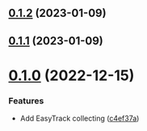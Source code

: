 ## [0.1.2](https://github.com/lidofinance/governance-data-bot/compare/0.1.1...0.1.2) (2023-01-09)



## [0.1.1](https://github.com/lidofinance/governance-data-bot/compare/0.1.0...0.1.1) (2023-01-09)



# [0.1.0](https://github.com/lidofinance/governance-data-bot/compare/c4ef37a8a4715b333ae8a22dbbef081235232af7...0.1.0) (2022-12-15)


### Features

* Add EasyTrack collecting ([c4ef37a](https://github.com/lidofinance/governance-data-bot/commit/c4ef37a8a4715b333ae8a22dbbef081235232af7))



